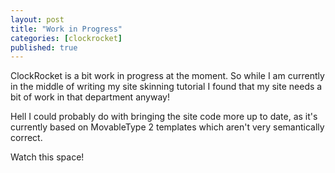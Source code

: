 ```yaml
---
layout: post
title: "Work in Progress"
categories: [clockrocket]
published: true
---
```


ClockRocket is a bit work in progress at the moment.  So while I am currently in the middle of writing my site skinning tutorial I found that my site needs a bit of work in that department anyway!

Hell I could probably do with bringing the site code more up to date, as it's currently based on MovableType 2 templates which aren't very semantically correct.

Watch this space!

